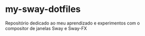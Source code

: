 # my-sway-dotfiles
 Repositório dedicado ao meu aprendizado e experimentos com o compositor de janelas Sway e Sway-FX
 



